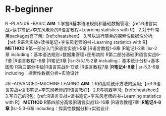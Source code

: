 # R-beginner
R -PLAN
#R -BASIC
**AIM**:
1.掌握R基本语法规则和基础数据管理;【ref:R语言实战+读书笔记+李东风老师的R语言教程+Learning statistics with R】
2.对于R 常用packages有了解;【ref:cheatsheet】
3.可以进行简单的探索性数据性分析;【ref::R语言实战+读书笔记+李东风老师的书+Learning statistics with R】
**METHOD**
R第一部分入门|R语言实战1-5章
            |R语言教程1-6章
            |R笔记1-2章
            |lsr-2章
including：基本语法规则+数据集管理+图形初阶
R第二部分基础|R语言实战6-7章
            |R语言教程1-6章
            |R笔记3章
            |lsr-3/5.1/5.2章
including：基本统计分析+基本图形
R第三部分中级|R语言实战8-12章
            |R语言教程7章
            |**R笔记4-8章**
            |lsr-5.3-6章
including：探索性数据分析+实验设计
       
#R -ADVANCED-MACHINE LEARING
**AIM**:
1.R和高阶统计方法的运用;【ref:R语言实战+读书笔记+李东风老师的R语言教程】
2.R与机器学习;【ref:cheatsheet】
3.写自己的R包;【ref::R语言实战+读书笔记+李东风老师的书+Learning statistics with R】
**METHOD**
R第四部分高级|R语言实战13-16章
            |R语言教程7章
            |**R笔记4-8章**
            |lsr-5.3-6章
including：探索性数据分析+实验设计
